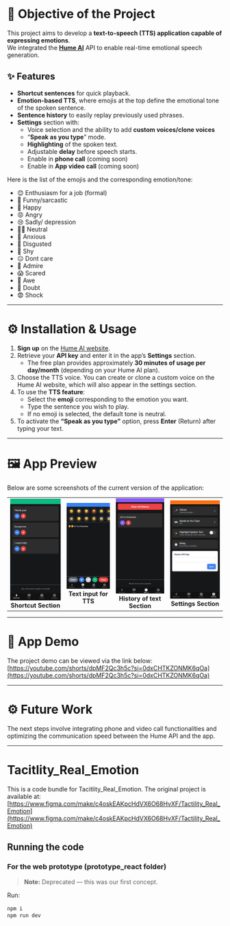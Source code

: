 # 🎯 Objective of the Project


This project aims to develop a **text-to-speech (TTS) application capable of expressing emotions**.  
We integrated the **[Hume AI](https://dev.hume.ai)** API to enable real-time emotional speech generation.



## ✨ Features


- **Shortcut sentences** for quick playback.  
- **Emotion-based TTS**, where emojis at the top define the emotional tone of the spoken sentence.  
- **Sentence history** to easily replay previously used phrases.  
- **Settings** section with:
  - Voice selection and the ability to add **custom voices/clone voices**  
  - “**Speak as you type**” mode.  
  - **Highlighting** of the spoken text.  
  - Adjustable **delay** before speech starts.
  - Enable in **phone call** (coming soon)
  - Enable in **App video call** (coming soon)
    

Here is the list of the emojis and the corresponding emotion/tone:

- 😊 Enthusiasm for a job (formal)
- 🤪 Funny/sarcastic
- 🥳 Happy
- 😡 Angry 
- 😢 Sadly/ depression 
- 👩‍🎓 Neutral
- 🫠 Anxious 
- 🤢 Disgusted 
- 🙈 Shy
- 😑 Dont care 
- 🤩 Admire
- 😱 Scared
- 🥺 Awe
- 🤔 Doubt
- 😨 Shock


---

# ⚙️ Installation & Usage


1. **Sign up** on the [Hume AI website](https://dev.hume.ai).  
2. Retrieve your **API key** and enter it in the app’s **Settings** section.  
   - The free plan provides approximately **30 minutes of usage per day/month** (depending on your Hume AI plan).  
3. Choose the TTS voice. You can create or clone a custom voice on the Hume AI website, which will also appear in the settings section.  
4. To use the **TTS feature**:
   - Select the **emoji** corresponding to the emotion you want.  
   - Type the sentence you wish to play.  
   - If no emoji is selected, the default tone is neutral.  
5. To activate the **“Speak as you type”** option, press **Enter** (Return) after typing your text.  


---

# 🖼️ App Preview


Below are some screenshots of the current version of the application:

<table>
  <tr>
    <td align="center">
      <img src="Images/Image3.jpeg" width="250"><br>
      <b>Shortcut Section</b>
    </td>
    <td align="center">
      <img src="Images/Image4.jpeg" width="250"><br>
      <b>Text input for TTS</b>
    </td>
    <td align="center">
      <img src="Images/Image2.jpeg" width="250"><br>
      <b>History of text Section</b>
    </td>
    <td align="center">
      <img src="Images/Image1.jpeg" width="250"><br>
      <b>Settings Section</b>
    </td>
  </tr>
</table>


---

# 🎥 App Demo


The project demo can be viewed via the link below:  
[https://youtube.com/shorts/dpMF2Qc3h5c?si=0dxCHTKZONMK6qOa](https://youtube.com/shorts/dpMF2Qc3h5c?si=0dxCHTKZONMK6qOa)


---

# ⚙️ Future Work


The next steps involve integrating phone and video call functionalities and optimizing the communication speed between the Hume API and the app.


---

# Tacitlity_Real_Emotion


This is a code bundle for Tacitlity_Real_Emotion. The original project is available at:  
[https://www.figma.com/make/c4oskEAKpcHdVX6O68HvXF/Tactility_Real_Emotion](https://www.figma.com/make/c4oskEAKpcHdVX6O68HvXF/Tactility_Real_Emotion)


## Running the code


### For the web prototype (prototype_react folder)

> **Note:** Deprecated — this was our first concept.  

Run:
```bash
npm i
npm run dev
